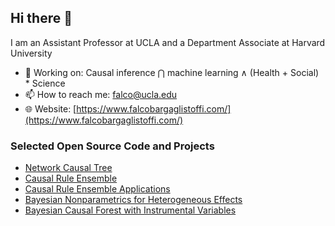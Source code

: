 ## Hi there 👋 

I am an Assistant Professor at UCLA and a Department Associate at Harvard University

- 🔩 Working on: Causal inference ⋂ machine learning  ∧  (Health + Social) * Science
- 📫 How to reach me: falco@ucla.edu
- 🌐 Website: [https://www.falcobargaglistoffi.com/](https://www.falcobargaglistoffi.com/)

### Selected Open Source Code and Projects
- [Network Causal Tree](https://github.com/fbargaglistoffi/NetworkCausalTree)
- [Causal Rule Ensemble](https://github.com/NSAPH-Software/CRE)
- [Causal Rule Ensemble Applications](https://github.com/fbargaglistoffi/CRE_applications)
- [Bayesian Nonparametrics for Heterogeneous Effects](https://github.com/dafzorzetto/HTEBayes)
- [Bayesian Causal Forest with Instrumental Variables](https://github.com/fbargaglistoffi/BCF-IV)


<!--
**fbargaglistoffi/fbargaglistoffi** is a ✨ _special_ ✨ repository because its `README.md` (this file) appears on your GitHub profile.
![](https://komarev.com/ghpvc/?username=fbargaglistoffi&color=blue)
-->
